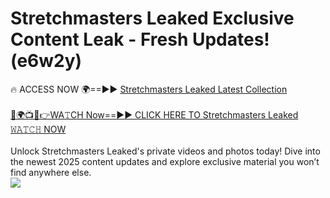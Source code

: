 # Stretchmasters Leaked Exclusive Content Leak - Fresh Updates! (e6w2y)

🔥 ACCESS NOW 🌍==►► <a href="https://tinyurl.com/kvy9nzfs" rel="nofollow">Stretchmasters Leaked Latest Collection</a>
<br><br>
[🔴🌍📺📱👉WA𝚃CH Now==►► CLICK HERE TO Stretchmasters Leaked 𝚆𝙰𝚃𝙲𝙷 NOW](https://tinyurl.com/kvy9nzfs)
<br><br>
Unlock Stretchmasters Leaked's private videos and photos today! Dive into the newest 2025 content updates and explore exclusive material you won’t find anywhere else.
<br>
<a href="https://tinyurl.com/kvy9nzfs" rel="nofollow" data-target="animated-image.originalLink"><img src="https://camo.githubusercontent.com/8a4f000d20f83aca3bf7ec5f350d767afa0574a8a352519fd8cfa583a6f93a33/68747470733a2f2f692e696d6775722e636f6d2f644a486b345a712e676966" data-canonical-src="https://i.imgur.com/dJHk4Zq.gif" style="max-width: 100%; display: inline-block;" data-target="animated-image.originalImage"></a>
<br>
